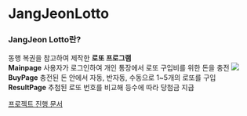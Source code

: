 # JangJeonLotto

### JangJeon Lotto란?
동행 복권을 참고하여 제작한 **로또 프로그램**    
**Mainpage** 사용자가 로그인하여 개인 통장에서 로또 구입비를 위한 돈을 충전
<img src="https://img.shields.io/badge/this-6074EC?style=flat-square&logo=this&logoColor=white"/>
**BuyPage** 충전된 돈 안에서 자동, 반자동, 수동으로 1~5개의 로또를 구입    
**ResultPage** 추첨된 로또 번호를 비교해 등수에 따라 당첨금 지급

[프로젝트 진행 문서](https://docs.google.com/document/d/1PYKWKUhJ07bx7T7i6a_jzZ8LTlC0KKh0eLcHAyAJYJ4/edit?usp=sharing)
